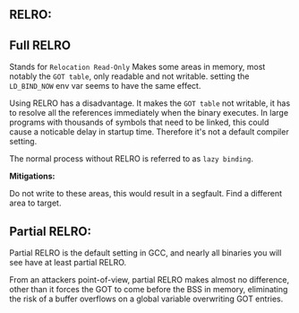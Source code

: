 ## RELRO:

## Full RELRO
Stands for `Relocation Read-Only`
Makes some areas in memory, most notably the `GOT table`, only readable and not writable.
setting the `LD_BIND_NOW` env var seems to have the same effect.

Using RELRO has a disadvantage. 
It makes the `GOT table` not writable, it has to resolve all the references immediately when the binary executes.
In large programs with thousands of symbols that need to be linked, this could cause a noticable delay in startup time. Therefore it's not a default compiler setting.



The normal process without RELRO is referred to as `lazy binding`.


**Mitigations:** 

Do not write to these areas, this would result in a segfault. Find a different area to target.


## Partial RELRO:

Partial RELRO is the default setting in GCC, and nearly all binaries you will see have at least partial RELRO.

From an attackers point-of-view, partial RELRO makes almost no difference, other than it forces the GOT to come before the BSS in memory, eliminating the risk of a buffer overflows on a global variable overwriting GOT entries.
